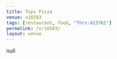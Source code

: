 ```yaml
---
title: Tops Pizza
venue: v16503
tags: [restaurant, food, "fhrs:413761"]
permalink: /v/16503/
layout: venue
---
```

null